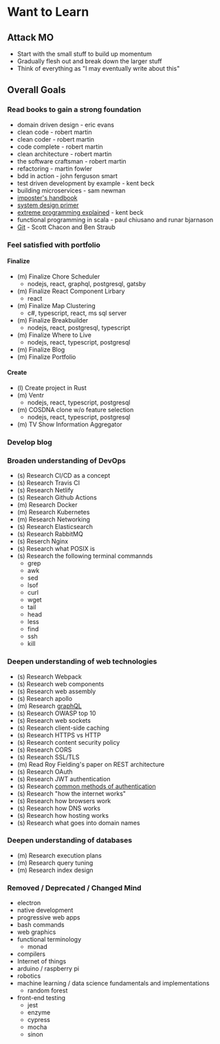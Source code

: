 # Want to Learn

## Attack MO

- Start with the small stuff to build up momentum
- Gradually flesh out and break down the larger stuff
- Think of everything as "I may eventually write about this"

## Overall Goals

### Read books to gain a strong foundation

- domain driven design - eric evans
- clean code - robert martin
- clean coder - robert martin
- code complete - robert martin
- clean architecture - robert martin
- the software craftsman - robert martin
- refactoring - martin fowler
- bdd in action - john ferguson smart
- test driven development by example - kent beck
- building microservices - sam newman
- [imposter's handbook](https://bigmachine.io/products/the-imposters-handbook/)
- [system design primer](https://github.com/donnemartin/system-design-primer)
- [extreme programming explained](https://www.amazon.com/Extreme-Programming-Explained-Embrace-Change/dp/0321278658/ref=sr_1_1?keywords=extreme+programming&qid=1581898773&sr=8-1) - kent beck
- functional programming in scala - paul chiusano and runar bjarnason
- [Git](https://book.git-scm.com/book/en/v2) - Scott Chacon and Ben Straub

### Feel satisfied with portfolio

#### Finalize

- (m) Finalize Chore Scheduler
  - nodejs, react, graphql, postgresql, gatsby
- (m) Finalize React Component Lirbary
  - react
- (m) Finalize Map Clustering
  - c#, typescript, react, ms sql server
- (m) Finalize Breakbuilder
  - nodejs, react, postgresql, typescript
- (m) Finalize Where to Live
  - nodejs, react, typescript, postgresql
- (m) Finalize Blog
- (m) Finalize Portfolio

#### Create

- (l) Create project in Rust
- (m) Ventr
  - nodejs, react, typescript, postgresql
- (m) COSDNA clone w/o feature selection
  - nodejs, react, typescript, postgresql
- (m) TV Show Information Aggregator

### Develop blog

### Broaden understanding of DevOps

- (s) Research CI/CD as a concept
- (s) Research Travis CI
- (s) Research Netlify
- (s) Research Github Actions
- (m) Research Docker
- (m) Research Kubernetes
- (m) Research Networking
- (s) Research Elasticsearch
- (s) Research RabbitMQ
- (s) Reserch Nginx
- (s) Research what POSIX is
- (s) Research the following terminal commannds
  - grep
  - awk
  - sed
  - lsof
  - curl
  - wget
  - tail
  - head
  - less
  - find
  - ssh
  - kill

### Deepen understanding of web technologies

- (s) Research Webpack
- (s) Research web components
- (s) Research web assembly
- (s) Research apollo
- (m) Research [graphQL](https://www.howtographql.com/)
- (s) Research OWASP top 10
- (s) Research web sockets
- (s) Research client-side caching
- (s) Research HTTPS vs HTTP
- (s) Research content security policy
- (s) Research CORS
- (s) Research SSL/TLS
- (m) Read Roy Fielding's paper on REST architecture
- (s) Research OAuth
- (s) Research JWT authentication
- (s) Research [common methods of authentication](https://nordicapis.com/3-common-methods-api-authentication-explained/)
- (s) Research "how the internet works"
- (s) Research how browsers work
- (s) Research how DNS works
- (s) Research how hosting works
- (s) Research what goes into domain names

### Deepen understanding of databases

- (m) Research execution plans
- (m) Research query tuning
- (m) Research index design

### Removed / Deprecated / Changed Mind

- electron
- native development
- progressive web apps
- bash commands
- web graphics
- functional terminology
  - monad
- compilers
- Internet of things
- arduino / raspberry pi
- robotics
- machine learning / data science fundamentals and implementations
  - random forest
- front-end testing
  - jest
  - enzyme
  - cypress
  - mocha
  - sinon
